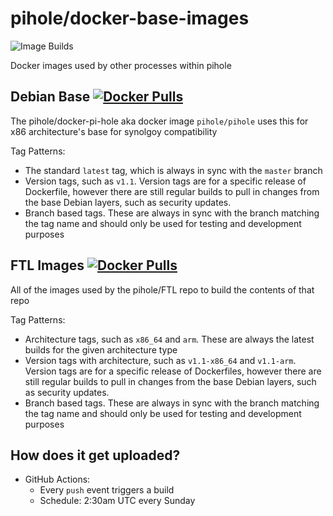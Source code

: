 # pihole/docker-base-images

![Image Builds](https://github.com/pi-hole/docker-base-images/workflows/Image%20Builds/badge.svg)

Docker images used by other processes within pihole

## Debian Base [![Docker Pulls](https://img.shields.io/docker/pulls/pihole/debian-base)](https://hub.docker.com/r/pihole/debian-base)

The pihole/docker-pi-hole aka docker image `pihole/pihole` uses this for x86 architecture's base for synolgoy compatibility

Tag Patterns:
* The standard `latest` tag, which is always in sync with the `master` branch
* Version tags, such as `v1.1`. Version tags are for a specific release of Dockerfile, however there are still regular builds to pull in changes from the base Debian layers, such as security updates.
* Branch based tags. These are always in sync with the branch matching the tag name and should only be used for testing and development purposes

## FTL Images [![Docker Pulls](https://img.shields.io/docker/pulls/pihole/ftl-build)](https://hub.docker.com/r/pihole/ftl-build)

All of the images used by the pihole/FTL repo to build the contents of that repo

Tag Patterns:
* Architecture tags, such as `x86_64` and `arm`. These are always the latest builds for the given architecture type
* Version tags with architecture, such as `v1.1-x86_64` and `v1.1-arm`. Version tags are for a specific release of Dockerfiles, however there are still regular builds to pull in changes from the base Debian layers, such as security updates.
* Branch based tags. These are always in sync with the branch matching the tag name and should only be used for testing and development purposes

## How does it get uploaded?

* GitHub Actions:
    * Every `push` event triggers a build
    * Schedule: 2:30am UTC every Sunday